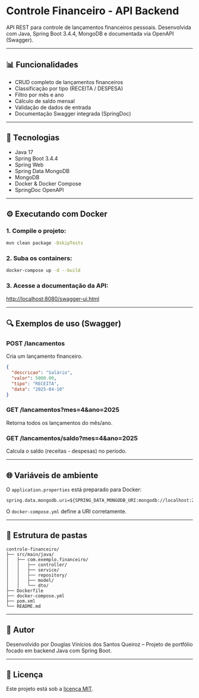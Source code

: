 # Controle Financeiro - API Backend

API REST para controle de lançamentos financeiros pessoais. Desenvolvida com Java, Spring Boot 3.4.4, MongoDB e documentada via OpenAPI (Swagger).

---

## 📊 Funcionalidades

- CRUD completo de lançamentos financeiros
- Classificação por tipo (RECEITA / DESPESA)
- Filtro por mês e ano
- Cálculo de saldo mensal
- Validação de dados de entrada
- Documentação Swagger integrada (SpringDoc)

---

## 🚀 Tecnologias

- Java 17
- Spring Boot 3.4.4
- Spring Web
- Spring Data MongoDB
- MongoDB
- Docker & Docker Compose
- SpringDoc OpenAPI

---

## ⚙️ Executando com Docker

### 1. Compile o projeto:

```bash
mvn clean package -DskipTests
```

### 2. Suba os containers:

```bash
docker-compose up -d --build
```

### 3. Acesse a documentação da API:

[http://localhost:8080/swagger-ui.html](http://localhost:8080/swagger-ui.html)

---

## 🔍 Exemplos de uso (Swagger)

### POST /lancamentos

Cria um lançamento financeiro.

```json
{
  "descricao": "Salário",
  "valor": 5000.00,
  "tipo": "RECEITA",
  "data": "2025-04-10"
}
```

### GET /lancamentos?mes=4&ano=2025

Retorna todos os lançamentos do mês/ano.

### GET /lancamentos/saldo?mes=4&ano=2025

Calcula o saldo (receitas - despesas) no período.

---

## 🌐 Variáveis de ambiente

O `application.properties` está preparado para Docker:

```properties
spring.data.mongodb.uri=${SPRING_DATA_MONGODB_URI:mongodb://localhost:27017/financeirodb}
```

O `docker-compose.yml` define a URI corretamente.

---

## 📁 Estrutura de pastas

```
controle-financeiro/
├── src/main/java/
│   ├── com.exemplo.financeiro/
│   │   ├── controller/
│   │   ├── service/
│   │   ├── repository/
│   │   ├── model/
│   │   └── dto/
├── Dockerfile
├── docker-compose.yml
├── pom.xml
└── README.md
```

---

## 🌟 Autor

Desenvolvido por Douglas Vinícios dos Santos Queiroz – Projeto de portfólio focado em backend Java com Spring Boot.

---

## 🚫 Licença

Este projeto está sob a [licença MIT](https://github.com/dev-queiroz/controle-financeiro/blob/master/LICENSE).

